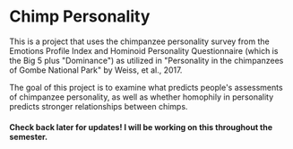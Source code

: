 # Chimp Personality

This is a project that uses the chimpanzee personality survey from the Emotions Profile Index and Hominoid Personality Questionnaire (which is the Big 5 plus "Dominance") as utilized in "Personality in the chimpanzees of Gombe National Park" by Weiss, et al., 2017.

The goal of this project is to examine what predicts people's assessments of chimpanzee personality, as well as whether homophily in personality predicts stronger relationships between chimps.

#### Check back later for updates! I will be working on this throughout the semester.
